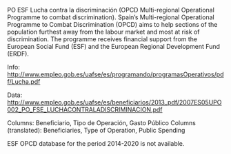PO ESF Lucha contra la discriminación (OPCD Multi-regional Operational Programme to combat discrimination). Spain’s Multi-regional Operational Programme to Combat Discrimination (OPCD) aims to help sections of the population furthest away from the labour market and most at risk of discrimination. The programme receives financial support from the European Social Fund (ESF) and the European Regional Development Fund (ERDF).

Info: http://www.empleo.gob.es/uafse/es/programando/programasOperativos/pdf/Lucha.pdf

Data: http://www.empleo.gob.es/uafse/es/beneficiarios/2013_pdf/2007ES05UPO002_PO_FSE_LUCHACONTRALADISCRIMINACION.pdf

Columns: Beneficiario, Tipo de Operación, Gasto Público Columns (translated): Beneficiaries, Type of Operation, Public Spending

ESF OPCD database for the period 2014-2020 is not available.
